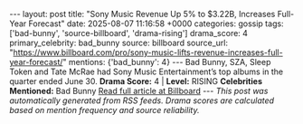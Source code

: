--- layout: post title: "Sony Music Revenue Up 5% to $3.22B, Increases Full-Year Forecast" date: 2025-08-07 11:16:58 +0000 categories: gossip tags: ['bad-bunny', 'source-billboard', 'drama-rising'] drama_score: 4 primary_celebrity: bad_bunny source: billboard source_url: "https://www.billboard.com/pro/sony-music-lifts-revenue-increases-full-year-forecast/" mentions: {'bad_bunny': 4} --- Bad Bunny, SZA, Sleep Token and Tate McRae had Sony Music Entertainment’s top albums in the quarter ended June 30. **Drama Score:** 4 | **Level:** RISING **Celebrities Mentioned:** Bad Bunny [Read full article at Billboard](https://www.billboard.com/pro/sony-music-lifts-revenue-increases-full-year-forecast/) --- *This post was automatically generated from RSS feeds. Drama scores are calculated based on mention frequency and source reliability.*